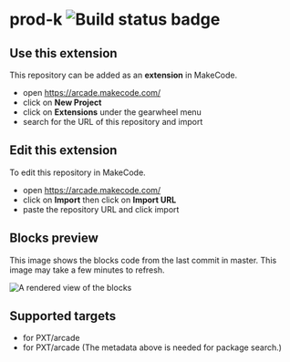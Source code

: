 # prod-k ![Build status badge](https://github.com/keegandompier/prod-k/workflows/MakeCode/badge.svg)



## Use this extension

This repository can be added as an **extension** in MakeCode.

* open https://arcade.makecode.com/
* click on **New Project**
* click on **Extensions** under the gearwheel menu
* search for the URL of this repository and import

## Edit this extension

To edit this repository in MakeCode.

* open https://arcade.makecode.com/
* click on **Import** then click on **Import URL**
* paste the repository URL and click import

## Blocks preview

This image shows the blocks code from the last commit in master.
This image may take a few minutes to refresh.

![A rendered view of the blocks](https://github.com/keegandompier/prod-k/raw/master/.makecode/blocks.png)

## Supported targets

* for PXT/arcade
* for PXT/arcade
(The metadata above is needed for package search.)

